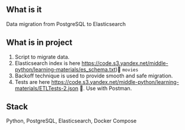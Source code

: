 ## What is it

Data migration from PostgreSQL to Elasticsearch

## What is in project

1. Script to migrate data. 
2. Elasticsearch index is here https://code.s3.yandex.net/middle-python/learning-materials/es_schema.txt)💾  `movies`
3. Backoff technique is used to provide smooth and safe migration.
4. Tests are here https://code.s3.yandex.net/middle-python/learning-materials/ETLTests-2.json 💾. Use with Postman.

## Stack

Python, PostgreSQL, Elasticsearch, Docker Compose
